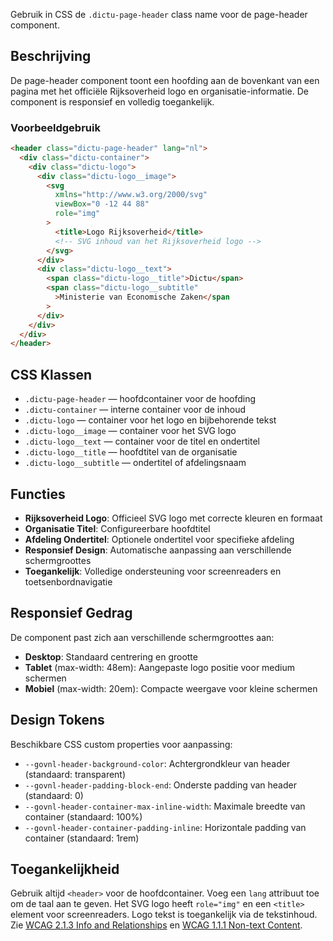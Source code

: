 Gebruik in CSS de `.dictu-page-header` class name voor de page-header component.

## Beschrijving

De page-header component toont een hoofding aan de bovenkant van een pagina met
het officiële Rijksoverheid logo en organisatie-informatie. De component is
responsief en volledig toegankelijk.

### Voorbeeldgebruik

```html
<header class="dictu-page-header" lang="nl">
  <div class="dictu-container">
    <div class="dictu-logo">
      <div class="dictu-logo__image">
        <svg
          xmlns="http://www.w3.org/2000/svg"
          viewBox="0 -12 44 88"
          role="img"
        >
          <title>Logo Rijksoverheid</title>
          <!-- SVG inhoud van het Rijksoverheid logo -->
        </svg>
      </div>
      <div class="dictu-logo__text">
        <span class="dictu-logo__title">Dictu</span>
        <span class="dictu-logo__subtitle"
          >Ministerie van Economische Zaken</span
        >
      </div>
    </div>
  </div>
</header>
```

## CSS Klassen

- `.dictu-page-header` — hoofdcontainer voor de hoofding
- `.dictu-container` — interne container voor de inhoud
- `.dictu-logo` — container voor het logo en bijbehorende tekst
- `.dictu-logo__image` — container voor het SVG logo
- `.dictu-logo__text` — container voor de titel en ondertitel
- `.dictu-logo__title` — hoofdtitel van de organisatie
- `.dictu-logo__subtitle` — ondertitel of afdelingsnaam

## Functies

- **Rijksoverheid Logo**: Officieel SVG logo met correcte kleuren en formaat
- **Organisatie Titel**: Configureerbare hoofdtitel
- **Afdeling Ondertitel**: Optionele ondertitel voor specifieke afdeling
- **Responsief Design**: Automatische aanpassing aan verschillende
  schermgroottes
- **Toegankelijk**: Volledige ondersteuning voor screenreaders en
  toetsenbordnavigatie

## Responsief Gedrag

De component past zich aan verschillende schermgroottes aan:

- **Desktop**: Standaard centrering en grootte
- **Tablet** (max-width: 48em): Aangepaste logo positie voor medium schermen
- **Mobiel** (max-width: 20em): Compacte weergave voor kleine schermen

## Design Tokens

Beschikbare CSS custom properties voor aanpassing:

- `--govnl-header-background-color`: Achtergrondkleur van header (standaard:
  transparent)
- `--govnl-header-padding-block-end`: Onderste padding van header (standaard: 0)
- `--govnl-header-container-max-inline-width`: Maximale breedte van container
  (standaard: 100%)
- `--govnl-header-container-padding-inline`: Horizontale padding van container
  (standaard: 1rem)

## Toegankelijkheid

Gebruik altijd `<header>` voor de hoofdcontainer. Voeg een `lang` attribuut toe
om de taal aan te geven. Het SVG logo heeft `role="img"` en een `<title>`
element voor screenreaders. Logo tekst is toegankelijk via de tekstinhoud. Zie
[WCAG 2.1.3 Info and Relationships](https://www.w3.org/WAI/WCAG21/Understanding/info-and-relationships.html)
en
[WCAG 1.1.1 Non-text Content](https://www.w3.org/WAI/WCAG21/Understanding/non-text-content.html).
